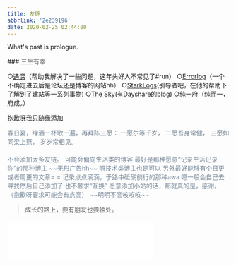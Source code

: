 ```yaml
---
title: 友链
abbrlink: '2e239196'
date: 2020-02-25 02:44:00
---
```

What's past is prologue.

<!--more-->### <font color="DimGray">三生有幸</font>
○[遇深][1]（帮助我解决了一些问题，这年头好人不常见了#run）
○[Errorlog][2]（一个不确定进去后是论坛还是博客的网站hh）
○[StarkLogs][3](引导者吧，在他的帮助下了解到了建站等一系列事物)
○[The Sky][4](有Dayshare的blog)
○[纯一府][5]（纯而一，府成。）

[抱][6][歉][7][呀][8][我][9][只][10][随][11][缘][12][添][13][加][14]



<font color="SlateGray">
春日宴，绿酒一杯歌一遍，再拜陈三愿：
一愿尔等千岁，
二愿吾身常健，
三愿如同梁上燕，
岁岁常相见。
</font>



<h4> </h4>
<font color="LightSlateGray">不会添加太多友链。
可能会偏向生活类的博客
最好是那种愿意“记录生活记录你”的那种博主
~~无形广告hh~~
嗯技术类博主也是可以
另外最好能够有个日更或者周更的文章= =
记录点点滴滴，于路中砥砺前行的那种awa
嗯一般会自己去寻找然后自己添加了
也不奢求“互换”
愿意添加小站的话，那就真的是，感谢。
（抱歉呀要求可能会有点高）
~~明明不高咳咳咳~~
</font>





> 成长的路上，要有朋友也要独处。



<h4> </h4>
<iframe frameborder="no" border="0" marginwidth="0" marginheight="0" width=330 height=86 src="//music.163.com/outchain/player?type=2&id=364901&auto=1&height=66"></iframe>


[1]: https://seewoll.com/
[2]: https://crash-logs.cn/
[3]: http://blog.starkzhao.xyz/
[4]: https://hissin.cn/
[5]: https://busuangua.cn
[6]: https://nololi.com
[7]: https://nololi.com
[8]: https://nololi.com
[9]: https://nololi.com
[10]: https://nololi.com
[11]: https:/nololi.com
[12]: https://nololi.com
[13]: https://nololi.com
[14]: https://nololi.com